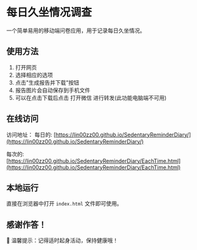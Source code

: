 # 每日久坐情况调查

一个简单易用的移动端问卷应用，用于记录每日久坐情况。

## 使用方法

1. 打开网页
2. 选择相应的选项
3. 点击"生成报告并下载"按钮
4. 报告图片会自动保存到手机文件
5. 可以在点击下载后点击 打开微信 进行转发(此功能电脑端不可用)

## 在线访问

访问地址：
每日的:
[https://lin00zz00.github.io/SedentaryReminderDiary/](https://lin00zz00.github.io/SedentaryReminderDiary/)

每次的:
[https://lin00zz00.github.io/SedentaryReminderDiary/EachTime.html](https://lin00zz00.github.io/SedentaryReminderDiary/EachTime.html)

## 本地运行

直接在浏览器中打开 `index.html` 文件即可使用。

## 感谢作答！
💝 温馨提示：记得适时起身活动，保持健康哦！